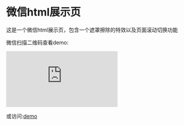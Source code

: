 微信html展示页
==========

这是一个微信html展示页，包含一个遮罩擦除的特效以及页面滚动切换功能

微信扫描二维码查看demo:

![image](http://qr.liantu.com/api.php?text=http://examples.ronccc.com/wechathtml/index.html) 


或访问:[demo](http://examples.ronccc.com/wechathtml/index.html)
